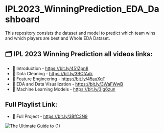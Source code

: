 # IPL2023_WinningPrediction_EDA_Dashboard
This repository consists the dataset and model to predict which team wins and which players are best and Whole EDA Dataset.

## 🗂 IPL 2023 Winning Prediction all videos links:
- 📍 Introduction - https://bit.ly/451Zpn8
- 📍 Data Cleaning - https://bit.ly/3BCfAdk
- 📍 Feature Engineering - https://bit.ly/45auXqT
- 📍 EDA and Data Visualization - https://bit.ly/3WaFWwB
- 📍 Machine Learning Models - https://bit.ly/3Ig6zun

## Full Playlist Link:
- 📍 Full Project - https://bit.ly/3BfC3N9


![The Ultimate Guide to (1)](https://github.com/simranjeet97/IPL2023_WinningPrediction_EDA_Dashboard/assets/38141273/46a6cc39-8f70-453f-8338-0a1fcc8b167e)
